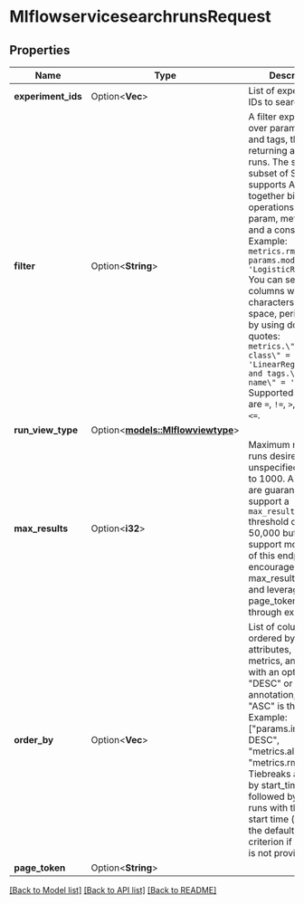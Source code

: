 # MlflowservicesearchrunsRequest

## Properties

Name | Type | Description | Notes
------------ | ------------- | ------------- | -------------
**experiment_ids** | Option<**Vec<String>**> | List of experiment IDs to search over. | [optional]
**filter** | Option<**String**> | A filter expression over params, metrics, and tags, that allows returning a subset of runs. The syntax is a subset of SQL that supports ANDing together binary operations between a param, metric, or tag and a constant.  Example: ``metrics.rmse < 1 and params.model_class = 'LogisticRegression'``  You can select columns with special characters (hyphen, space, period, etc.) by using double quotes: ``metrics.\"model class\" = 'LinearRegression' and tags.\"user-name\" = 'Tomas'``  Supported operators are ``=``, ``!=``, ``>``, ``>=``, ``<``, and ``<=``. | [optional]
**run_view_type** | Option<[**models::Mlflowviewtype**](Mlflowviewtype.md)> |  | [optional]
**max_results** | Option<**i32**> | Maximum number of runs desired. If unspecified, defaults to 1000. All servers are guaranteed to support a `max_results` threshold of at least 50,000 but may support more. Callers of this endpoint are encouraged to pass max_results explicitly and leverage page_token to iterate through experiments. | [optional]
**order_by** | Option<**Vec<String>**> | List of columns to be ordered by, including attributes, params, metrics, and tags with an optional \"DESC\" or \"ASC\" annotation, where \"ASC\" is the default. Example: [\"params.input DESC\", \"metrics.alpha ASC\", \"metrics.rmse\"] Tiebreaks are done by start_time DESC followed by run_id for runs with the same start time (and this is the default ordering criterion if order_by is not provided). | [optional]
**page_token** | Option<**String**> |  | [optional]

[[Back to Model list]](../README.md#documentation-for-models) [[Back to API list]](../README.md#documentation-for-api-endpoints) [[Back to README]](../README.md)


